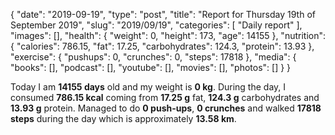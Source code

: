 {
    "date": "2019-09-19",
    "type": "post",
    "title": "Report for Thursday 19th of September 2019",
    "slug": "2019\/09\/19",
    "categories": [
        "Daily report"
    ],
    "images": [],
    "health": {
        "weight": 0,
        "height": 173,
        "age": 14155
    },
    "nutrition": {
        "calories": 786.15,
        "fat": 17.25,
        "carbohydrates": 124.3,
        "protein": 13.93
    },
    "exercise": {
        "pushups": 0,
        "crunches": 0,
        "steps": 17818
    },
    "media": {
        "books": [],
        "podcast": [],
        "youtube": [],
        "movies": [],
        "photos": []
    }
}

Today I am <strong>14155 days</strong> old and my weight is <strong>0 kg</strong>. During the day, I consumed <strong>786.15 kcal</strong> coming from <strong>17.25 g</strong> fat, <strong>124.3 g</strong> carbohydrates and <strong>13.93 g</strong> protein. Managed to do <strong>0 push-ups</strong>, <strong>0 crunches</strong> and walked <strong>17818 steps</strong> during the day which is approximately <strong>13.58 km</strong>.